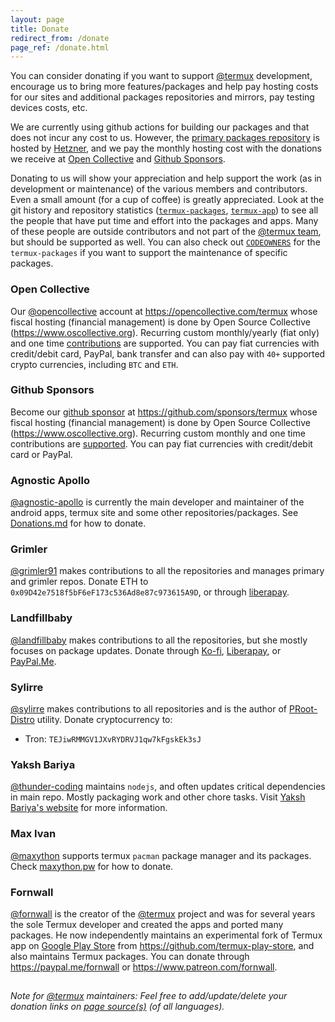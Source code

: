 ```yaml
---
layout: page
title: Donate
redirect_from: /donate
page_ref: /donate.html
---
```


You can consider donating if you want to support [@termux](https://github.com/termux) development, encourage us to bring more features/packages and help pay hosting costs for our sites and additional packages repositories and mirrors, pay testing devices costs, etc.

We are currently using github actions for building our packages and that does not incur any cost to us. However, the [primary packages repository](https://packages.termux.dev) is hosted by [Hetzner](https://www.hetzner.com/cloud), and we pay the monthly hosting cost with the donations we receive at [Open Collective](#open-collective) and [Github Sponsors](#github-sponsors).

Donating to us will show your appreciation and help support the work (as in development or maintenance) of the various members and contributors. Even a small amount (for a cup of coffee) is greatly appreciated. Look at the git history and repository statistics ([`termux-packages`](https://github.com/termux/termux-packages/graphs/contributors), [`termux-app`](https://github.com/termux/termux-app/graphs/contributors)) to see all the people that have put time and effort into the packages and apps. Many of these people are outside contributors and not part of the [@termux team](https://github.com/orgs/termux/people), but should be supported as well. You can also check out [`CODEOWNERS`](https://github.com/termux/termux-packages/blob/master/CODEOWNERS) for the `termux-packages` if you want to support the maintenance of specific packages.


### Open Collective

Our [@opencollective](https://github.com/opencollective) account at https://opencollective.com/termux whose fiscal hosting (financial management) is done by Open Source Collective (https://www.oscollective.org). Recurring custom monthly/yearly (fiat only) and one time [contributions](https://opencollective.com/termux/contribute) are supported. You can pay fiat currencies with credit/debit card, PayPal, bank transfer and can also pay with `40+` supported crypto currencies, including `BTC` and `ETH`.


### Github Sponsors

Become our [github sponsor](https://github.com/sponsors) at https://github.com/sponsors/termux whose fiscal hosting (financial management) is done by Open Source Collective (https://www.oscollective.org). Recurring custom monthly and one time contributions are [supported](https://docs.github.com/en/sponsors/sponsoring-open-source-contributors/sponsoring-an-open-source-contributor). You can pay fiat currencies with credit/debit card or PayPal.


### Agnostic Apollo

[@agnostic-apollo](https://github.com/agnostic-apollo) is currently the main developer and maintainer of the android apps, termux site and some other repositories/packages. See [Donations.md](https://github.com/agnostic-apollo/agnostic-apollo/blob/main/Donations.md) for how to donate.


### Grimler

[@grimler91](https://github.com/grimler91) makes contributions to all the repositories and manages primary and grimler repos. Donate ETH to `0x09D42e7518f5bF6eF173c536Ad8e87c973615A9D`, or through [liberapay](https://liberapay.com/grimler).


### Landfillbaby

[@landfillbaby](https://github.com/landfillbaby) makes contributions to all the repositories, but she mostly focuses on package updates. Donate through [Ko-fi](https://ko-fi.com/landfillbaby), [Liberapay](https://liberapay.com/landfillbaby), or [PayPal.Me](https://paypal.me/landfillbaby).


### Sylirre

[@sylirre](https://github.com/sylirre) makes contributions to all repositories and is the author of [PRoot-Distro](https://github.com/termux/proot-distro) utility. Donate cryptocurrency to:

* Tron: `TEJiwRMMGV1JXvRYDRVJ1qw7kFgskEk3sJ`


### Yaksh Bariya

[@thunder-coding](https://github.com/thunder-coding) maintains `nodejs`, and often updates critical dependencies in main repo. Mostly packaging work and other chore tasks. Visit [Yaksh Bariya's website](https://thunder-coding.github.io/sponsor/) for more information.


### Max Ivan

[@maxython](https://github.com/maxython) supports termux `pacman` package manager and its packages. Check [maxython.pw](https://maxython.pw) for how to donate.


### Fornwall

[@fornwall](https://github.com/fornwall) is the creator of the [@termux](https://github.com/termux) project and was for several years the sole Termux developer and created the apps and ported many packages. He now independently maintains an experimental fork of Termux app on [Google Play Store](https://github.com/termux/termux-app#google-play-store-experimental-branch) from https://github.com/termux-play-store, and also maintains Termux packages. You can donate through https://paypal.me/fornwall or https://www.patreon.com/fornwall.
##

*Note for [@termux](https://github.com/termux) maintainers: Feel free to add/update/delete your donation links on [page source(s)](@SITE__URL@/blob/master/@PAGE__LANG@/donate.md) (of all languages).*
